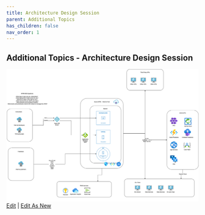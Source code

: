 ```yaml
---
title: Architecture Design Session
parent: Additional Topics
has_children: false
nav_order: 1
---
```



## Additional Topics - Architecture Design Session



![](../../assets/images/apimADSv2.png)
<a href="../../assets/html/edit-diagram.html?repo=Azure%2Fapim-lab&path=assets%2Fdiagrams%2FapimADSv2.png" target="_blank">Edit</a>
| <a href="https://app.diagrams.net/#Uhttps%3A%2F%2Fraw.githubusercontent.com%2FAzure%2Fapim-lab%2Fmain%2Fassets%2Fdiagrams%2FapimADSv2.drawio" target="_blank">Edit As New</a> 